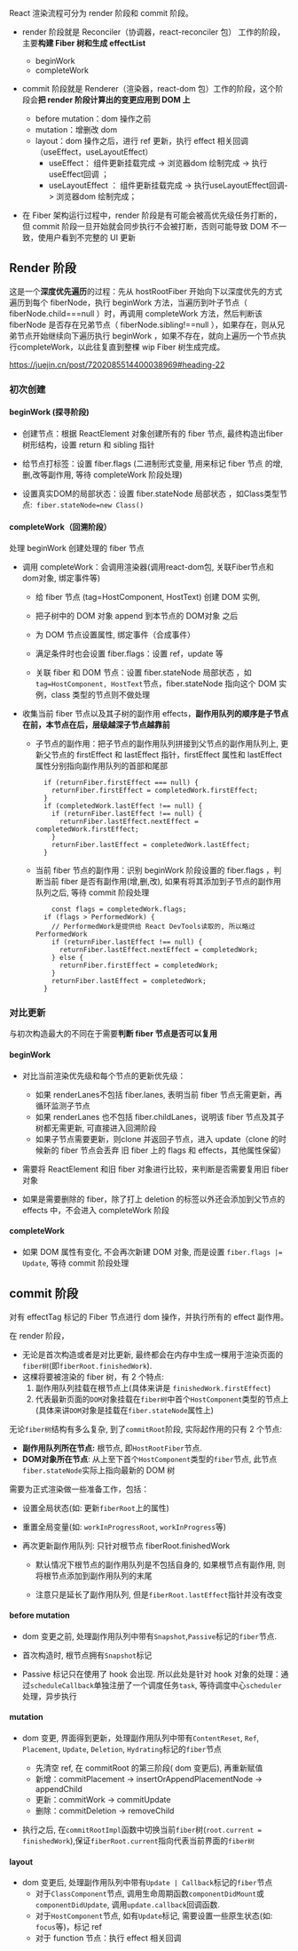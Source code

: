 React 渲染流程可分为 render 阶段和 commit 阶段。

- render 阶段就是 Reconciler（协调器，react-reconciler 包） 工作的阶段，主要**构建 Fiber 树和生成 effectList**
  - beginWork
  - completeWork

- commit 阶段就是 Renderer（渲染器，react-dom 包）工作的阶段，这个阶段会**把 render 阶段计算出的变更应用到 DOM 上**
  - before mutation：dom 操作之前
  - mutation：增删改 dom
  - layout：dom 操作之后，进行 ref 更新，执行 effect 相关回调（useEffect，useLayoutEffect）
    - useEffect： 组件更新挂载完成 -> 浏览器dom 绘制完成 -> 执行useEffect回调 ；
    - useLayoutEffect ： 组件更新挂载完成 -> 执行useLayoutEffect回调-> 浏览器dom 绘制完成；
- 在 Fiber 架构运行过程中，render 阶段是有可能会被高优先级任务打断的，但 commit 阶段一旦开始就会同步执行不会被打断，否则可能导致 DOM 不一致，使用户看到不完整的 UI 更新



## Render 阶段

这是一个**深度优先遍历**的过程：先从 hostRootFiber 开始向下以深度优先的方式遍历到每个 fiberNode，执行 beginWork  方法，当遍历到叶子节点（ fiberNode.child===null ）时，再调用  completeWork 方法，然后判断该  fiberNode 是否存在兄弟节点（ fiberNode.sibling!==null ），如果存在，则从兄弟节点开始继续向下遍历执行  beginWork  ，如果不存在，就向上遍历一个节点执行completeWork，以此往复直到整棵 wip Fiber 树生成完成。

https://juejin.cn/post/7202085514400038969#heading-22



### 初次创建

#### beginWork  (探寻阶段)

- 创建节点：根据 ReactElement 对象创建所有的 fiber 节点, 最终构造出fiber树形结构，设置 return 和 sibling 指针

- 给节点打标签：设置 fiber.flags (二进制形式变量, 用来标记 fiber 节点 的增,删,改等副作用, 等待 completeWork 阶段处理)

- 设置真实DOM的局部状态：设置 fiber.stateNode 局部状态 ，如Class类型节点:` fiber.stateNode=new Class()`



#### completeWork（回溯阶段）

处理 beginWork 创建处理的 fiber 节点

- 调用 completeWork：会调用渲染器(调用react-dom包, 关联Fiber节点和dom对象, 绑定事件等)

  - 给 fiber 节点 (tag=HostComponent, HostText) 创建 DOM 实例,

  - 把子树中的 DOM 对象 append 到本节点的 DOM对象 之后
  
  - 为 DOM 节点设置属性, 绑定事件（合成事件）
  
  - 满足条件时也会设置 fiber.flags：设置 ref，update 等


  - 关联 fiber 和 DOM 节点：设置 fiber.stateNode 局部状态 ，如`tag=HostComponent, HostText`节点，fiber.stateNode 指向这个 DOM 实例，class 类型的节点则不做处理


- 收集当前 fiber 节点以及其子树的副作用 effects，**副作用队列的顺序是子节点在前，本节点在后，层级越深子节点越靠前**

  - 子节点的副作用：把子节点的副作用队列拼接到父节点的副作用队列上, 更新父节点的 firstEffect 和 lastEffect 指针，firstEffect 属性和 lastEffect 属性分别指向副作用队列的首部和尾部

    ```
      if (returnFiber.firstEffect === null) {
        returnFiber.firstEffect = completedWork.firstEffect;
      }
      if (completedWork.lastEffect !== null) {
        if (returnFiber.lastEffect !== null) {
          returnFiber.lastEffect.nextEffect = completedWork.firstEffect;
        }
        returnFiber.lastEffect = completedWork.lastEffect;
      }
    
    ```

    

  - 当前 fiber 节点的副作用：识别 beginWork 阶段设置的 fiber.flags ，判断当前 fiber 是否有副作用(增,删,改), 如果有将其添加到子节点的副作用队列之后, 等待 commit 阶段处理

    ```
    	const flags = completedWork.flags;        
      if (flags > PerformedWork) {
        // PerformedWork是提供给 React DevTools读取的, 所以略过PerformedWork
        if (returnFiber.lastEffect !== null) {
          returnFiber.lastEffect.nextEffect = completedWork;
        } else {
          returnFiber.firstEffect = completedWork;
        }
        returnFiber.lastEffect = completedWork;
      }
    ```

    

### 对比更新

与初次构造最大的不同在于需要**判断 fiber 节点是否可以复用**

#### beginWork

- 对比当前渲染优先级和每个节点的更新优先级：
  - 如果 renderLanes不包括 fiber.lanes, 表明当前 fiber 节点无需更新，再循环监测子节点
  - 如果 renderLanes 也不包括 fiber.childLanes，说明该 fiber 节点及其子树都无需更新, 可直接进入回溯阶段
  - 如果子节点需要更新，则clone 并返回子节点，进入 update（clone 的时候新的 fiber 节点会丢弃 旧 fiber 上的 flags 和 effects，其他属性保留）
- 需要将 ReactElement 和旧 fiber 对象进行比较，来判断是否需要复用旧 fiber 对象

- 如果是需要删除的 fiber，除了打上 deletion 的标签以外还会添加到父节点的 effects 中，不会进入 completeWork 阶段



#### completeWork

- 如果 DOM 属性有变化, 不会再次新建 DOM 对象, 而是设置 `fiber.flags |= Update`, 等待 commit 阶段处理



## commit 阶段

对有 effectTag 标记的 Fiber 节点进行 dom 操作，并执行所有的 effect 副作用。

在 render 阶段，

- 无论是首次构造或者是对比更新, 最终都会在内存中生成一棵用于渲染页面的`fiber树`(即`fiberRoot.finishedWork`).
- 这棵将要被渲染的 fiber 树，有 2 个特点:
  1. 副作用队列挂载在根节点上(具体来讲是 `finishedWork.firstEffect`)
  2. 代表最新页面的`DOM`对象挂载在`fiber树`中首个`HostComponent`类型的节点上(具体来讲`DOM`对象是挂载在`fiber.stateNode`属性上)

无论`fiber树`结构有多么复杂, 到了`commitRoot`阶段, 实际起作用的只有 2 个节点:

- **副作用队列所在节点:** 根节点, 即`HostRootFiber`节点.
- **DOM对象所在节点**: 从上至下首个`HostComponent`类型的`fiber`节点, 此节点 `fiber.stateNode`实际上指向最新的 DOM 树



需要为正式渲染做一些准备工作，包括：

- 设置全局状态(如: 更新`fiberRoot`上的属性)

- 重置全局变量(如: `workInProgressRoot`, `workInProgress`等)

- 再次更新副作用队列: 只针对根节点 fiberRoot.finishedWork

  - 默认情况下根节点的副作用队列是不包括自身的, 如果根节点有副作用, 则将根节点添加到副作用队列的末尾

  - 注意只是延长了副作用队列, 但是`fiberRoot.lastEffect`指针并没有改变



#### before mutation

- dom 变更之前, 处理副作用队列中带有`Snapshot`,`Passive`标记的`fiber`节点.

- 首次构造时, 根节点拥有`Snapshot`标记

- Passive 标记只在使用了 hook 会出现. 所以此处是针对 hook 对象的处理：通过`scheduleCallback`单独注册了一个调度任务`task`, 等待调度中心`scheduler`处理，异步执行

  

#### mutation

- dom 变更, 界面得到更新，处理副作用队列中带有`ContentReset`, `Ref`, `Placement`, `Update`, `Deletion`, `Hydrating`标记的`fiber`节点

  - 先清空 ref, 在 commitRoot 的第三阶段( dom 变更后), 再重新赋值
  - 新增：commitPlacement -> insertOrAppendPlacementNode  -> appendChild
  - 更新：commitWork -> commitUpdate
  - 删除：commitDeletion -> removeChild

- 执行之后, 在`commitRootImpl`函数中切换当前`fiber`树(`root.current = finishedWork`),保证`fiberRoot.current`指向代表当前界面的`fiber树`

  

#### layout

- dom 变更后, 处理副作用队列中带有`Update | Callback`标记的`fiber`节点
  - 对于`ClassComponent`节点, 调用生命周期函数`componentDidMount`或`componentDidUpdate`, 调用`update.callback`回调函数.
  - 对于`HostComponent`节点, 如有`Update`标记, 需要设置一些原生状态(如: `focus`等)，标记 ref
  - 对于 function 节点：执行 effect 相关回调

